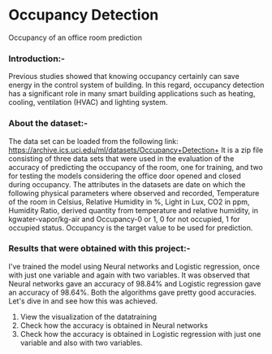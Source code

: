# Occupancy Detection
Occupancy of an office room prediction 

### Introduction:-

Previous studies showed that knowing occupancy certainly can save energy in the control system of building. In
this regard, occupancy detection has a significant role in many smart building applications such as heating, cooling,
ventilation (HVAC) and lighting system.

### About the dataset:-

The data set can be loaded from the following link: https://archive.ics.uci.edu/ml/datasets/Occupancy+Detection+
It is a zip file consisting of three data sets that were used in the evaluation of the accuracy of predicting the occupancy of the room, one for training, and two for testing the models considering the office door opened and closed during occupancy. 
The attributes in the datasets are date on which the following physical parameters where observed and recorded, Temperature of the room in Celsius, Relative Humidity in %, Light in Lux, CO2 in ppm, Humidity Ratio, derived quantity from temperature and relative humidity, in kgwater-vapor/kg-air and Occupancy-0 or 1, 0 for not occupied, 1 for occupied status.
Occupancy is the target value to be used for prediction.

### Results that were obtained with this project:- 
I've trained the model using Neural networks and Logistic regression, once with just one variable and again with two variables.
It was observed that Neural networks gave an accuracy of 98.84% and Logistic regression gave an accuracy of 98.64%. 
Both the algorithms gave pretty good accuracies. Let's dive in and see how this was achieved.

1. View the visualization of the datatraining
2. Check how the accuracy is obtained in Neural networks
3. Check how the accuracy is obtained in Logistic regression with just one variable and also with two variables.

